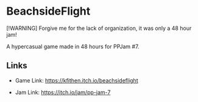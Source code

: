 # BeachsideFlight
[!WARNING]
Forgive me for the lack of organization, it was only a 48 hour jam!

A hypercasual game made in 48 hours for PPJam #7.

## Links
- Game Link: https://kfithen.itch.io/beachsideflight

- Jam Link: https://itch.io/jam/pp-jam-7